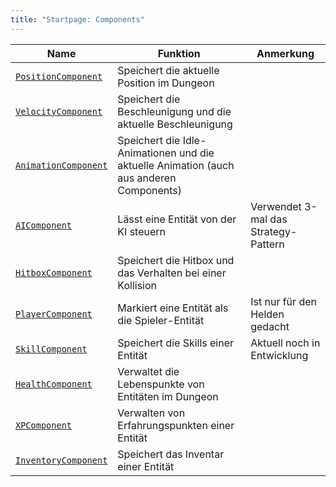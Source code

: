 ```yaml
---
title: "Startpage: Components"
---
```


| Name                                           | Funktion                                                                                | Anmerkung                            |
|------------------------------------------------|-----------------------------------------------------------------------------------------|--------------------------------------|
| [`PositionComponent`](position_component.md)   | Speichert die aktuelle Position im Dungeon                                              |                                      |
| [`VelocityComponent`](velocity_component.md)   | Speichert die Beschleunigung und die aktuelle Beschleunigung                            |                                      |
| [`AnimationComponent`](animation_component.md) | Speichert die Idle-Animationen und die aktuelle Animation (auch aus anderen Components) |                                      |
| [`AIComponent`](ai_component.md)               | Lässt eine Entität von der KI steuern                                                   | Verwendet 3-mal das Strategy-Pattern |
| [`HitboxComponent`](hitbox_component.md)       | Speichert die Hitbox und das Verhalten bei einer Kollision                              |                                      |
| [`PlayerComponent`](player_component.md)       | Markiert eine Entität als die Spieler-Entität                                           | Ist nur für den Helden gedacht       |
| [`SkillComponent`](skill_component.md)         | Speichert die Skills einer Entität                                                      | Aktuell noch in Entwicklung          |
| [`HealthComponent`](health_component.md)       | Verwaltet die Lebenspunkte von Entitäten im Dungeon                                     |                                      |
| [`XPComponent`](xp_component.md)               | Verwalten von Erfahrungspunkten einer Entität                                           |                                      |
| [`InventoryComponent`](inventory_component.md) | Speichert das Inventar einer Entität                                                    |                                      |
